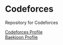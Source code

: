 # Codeforces
Repository for Codeforces

[Codeforces Profile](http://codeforces.com/profile/Kimsteam)  
[Baekjoon Profile](https://www.acmicpc.net/user/kimds5344)  
